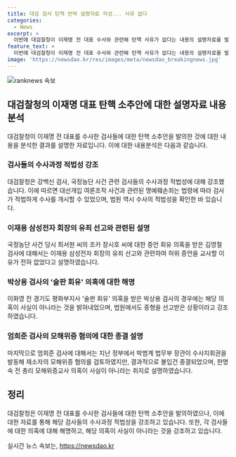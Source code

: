```yaml
---
title: 대검 검사 탄핵 반박 설명자료 작성... 사유 없다
categories:
  - News
excerpt: >
  이번에 대검찰청이 이재명 전 대표 수사와 관련해 탄핵 사유가 없다는 내용의 설명자료를 발표했습니다. 대검찰청은 A4용지 5장 분량의 자료를 검찰 내부망에 공개했는데, 각 검사들에 대한 각별한 설명을 담고 있었습니다. 대선개입 여론조작 사건과 국정농단 사건 관련해서는 검사들의 수사가 적법하고, 허위 증언이나 의혹이 사실무근임을 강조했습니다. 또한, 전 정부가 수사를 명령한 사례에 대해서도 사실이 아니라고 밝혀졌습니다. 
feature_text: >
  이번에 대검찰청이 이재명 전 대표 수사와 관련해 탄핵 사유가 없다는 내용의 설명자료를 발표했습니다. 대검찰청은 A4용지 5장 분량의 자료를 검찰 내부망에 공개했는데, 각 검사들에 대한 각별한 설명을 담고 있었습니다. 대선개입 여론조작 사건과 국정농단 사건 관련해서는 검사들의 수사가 적법하고, 허위 증언이나 의혹이 사실무근임을 강조했습니다. 또한, 전 정부가 수사를 명령한 사례에 대해서도 사실이 아니라고 밝혀졌습니다. 
image: 'https://newsdao.kr/res/images/meta/newsdao_breakingnews.jpg'
---
```


<p><img src="https://newsdao.kr/res/images/meta/newsdao_breakingnews.jpg" alt="ranknews 속보" /></p>

<h2 data-ke-size="size26">대검찰청의 이재명 대표 탄핵 소추안에 대한 설명자료 내용 분석</h2>

<p data-ke-size="size16">대검찰청이 이재명 전 대표를 수사한 검사들에 대한 탄핵 소추안을 발의한 것에 대한 내용을 분석한 결과를 설명한 자료입니다. 이에 대한 내용분석은 다음과 같습니다.</p>

<h3>검사들의 수사과정 적법성 강조</h3>

<p data-ke-size="size16">대검찰청은 강백신 검사, 국정농단 사건 관련 검사들의 수사과정 적법성에 대해 강조했습니다. 이에 따르면 대선개입 여론조작 사건과 관련된 명예훼손죄는 법령에 따라 검사가 적법하게 수사를 개시할 수 있었으며, 법원 역시 수사의 적법성을 확인한 바 있습니다.</p>

<h3>이재용 삼성전자 회장의 유죄 선고와 관련된 설명</h3>

<p data-ke-size="size16">국정농단 사건 당시 최서원 씨의 조카 장시호 씨에 대한 증언 회유 의혹을 받은 김영철 검사에 대해서는 이재용 삼성전자 회장의 유죄 선고와 관련하여 허위 증언을 교사할 이유가 전혀 없었다고 설명하였습니다.</p>

<h3>박상용 검사의 '술판 회유' 의혹에 대한 해명</h3>

<p data-ke-size="size16">이화영 전 경기도 평화부지사 '술판 회유' 의혹을 받은 박상용 검사의 경우에는 해당 의혹이 사실이 아니라는 것을 밝혀내었으며, 법원에서도 중형을 선고받은 상황이라고 강조하였습니다.</p>

<h3>엄희준 검사의 모해위증 혐의에 대한 종결 설명</h3>

<p data-ke-size="size16">마지막으로 엄희준 검사에 대해서는 지난 정부에서 박범계 법무부 장관이 수사지휘권을 발동해 재소자의 모해위증 혐의를 검토하였지만, 결과적으로 불입건 종결되었으며, 한명숙 전 총리 모해위증교사 의혹이 사실이 아니라는 취지로 설명하였습니다.</p>

<h2 data-ke-size="size26">정리</h2>

<p data-ke-size="size16">대검찰청은 이재명 전 대표를 수사한 검사들에 대한 탄핵 소추안을 발의하였으나, 이에 대한 자료를 통해 해당 검사들의 수사과정 적법성을 강조하고 있습니다. 또한, 각 검사들에 대한 의혹에 대해 해명하고, 해당 의혹이 사실이 아니라는 것을 강조하고 있습니다.</p>
실시간 뉴스 속보는, <a href="https://newsdao.kr" rel="dofollow">https://newsdao.kr</a>



